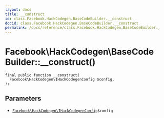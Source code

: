 ```yaml
---
layout: docs
title: __construct
id: class.Facebook.HackCodegen.BaseCodeBuilder.__construct
docid: class.Facebook.HackCodegen.BaseCodeBuilder.__construct
permalink: /docs/reference/class.Facebook.HackCodegen.BaseCodeBuilder.__construct/
---
```

# Facebook\\HackCodegen\\BaseCodeBuilder::__construct()




``` Hack
final public function __construct(
  Facebook\HackCodegen\IHackCodegenConfig $config,
);
```




## Parameters




+ [` Facebook\HackCodegen\IHackCodegenConfig `](<interface.Facebook.HackCodegen.IHackCodegenConfig.md>)`` $config ``